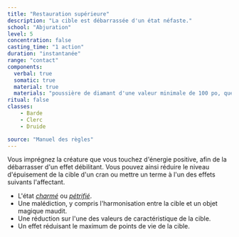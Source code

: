 ```yaml
---
title: "Restauration supérieure"
description: "La cible est débarrassée d'un état néfaste."
school: "Abjuration"
level: 5
concentration: false
casting_time: "1 action"
duration: "instantanée"
range: "contact"
components:
  verbal: true
  somatic: true
  material: true
  materials: "poussière de diamant d'une valeur minimale de 100 po, que le sort consume"
ritual: false
classes:
    - Barde
    - Clerc
    - Druide

source: "Manuel des règles"
---
```

Vous imprégnez la créature que vous touchez d'énergie positive, afin de la débarrasser d'un effet débilitant. Vous pouvez ainsi réduire le niveau d'épuisement de la cible d'un cran ou mettre un terme à l'un des effets suivants l'affectant.
* L'état [_charmé_](/gerer-la-sante-du-personnage/#charme) ou [_pétrifié_](/gerer-la-sante-du-personnage/#petrifie).
* Une malédiction, y compris l'harmonisation entre la cible et un objet magique maudit.
* Une réduction sur l'une des valeurs de caractéristique de la cible.
* Un effet réduisant le maximum de points de vie de la cible.
